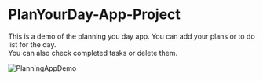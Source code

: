 # PlanYourDay-App-Project
This is a demo of the planning you day app. You can add your plans or to do list for the day.<br> 
You can also check completed tasks or delete them.<br>

![PlanningAppDemo](https://github.com/turosung/PlanYourDay-App-Project/assets/82477640/6de43e8d-e37b-4632-8767-503c4b5d039d)





